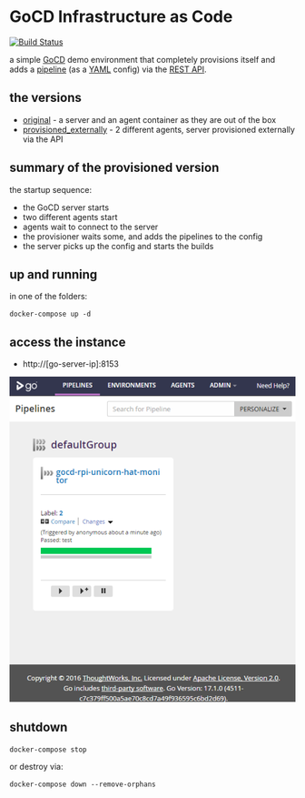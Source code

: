 # GoCD Infrastructure as Code

[![Build Status](https://travis-ci.org/d-led/gocd_docker_compose_example.svg?branch=master)](https://travis-ci.org/d-led/gocd_docker_compose_example)

a simple [GoCD](https://www.gocd.io/) demo environment that completely provisions itself and adds a [pipeline](https://github.com/d-led/cctray-rpi-unicorn-hat-monitor) (as a [YAML](https://github.com/tomzo/gocd-yaml-config-plugin) config) via the [REST API](https://api.gocd.io/).

## the versions

- [original](original) - a server and an agent container as they are out of the box
- [provisioned_externally](provisioned_externally) - 2 different agents, server provisioned externally via the API

## summary of the provisioned version

the startup sequence:

- the GoCD server starts
- two different agents start
- agents wait to connect to the server
- the provisioner waits some, and adds the pipelines to the config
- the server picks up the config and starts the builds

## up and running

in one of the folders:

```
docker-compose up -d
```

## access the instance

- http://[go-server-ip]:8153

![](img/screen.png)

## shutdown

```
docker-compose stop
```

or destroy via:

```
docker-compose down --remove-orphans
```
